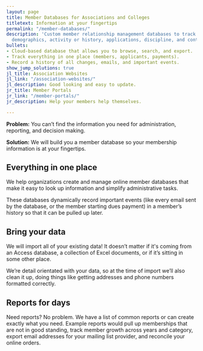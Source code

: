 ```yaml
---
layout: page
title: Member Databases for Associations and Colleges
titletext: Information at your fingertips
permalink: "/member-databases/"
description: 'Custom member relationship management databases to track anything, including:
  demographics, activity or history, applications, discipline, and continuing education.'
bullets:
- Cloud-based database that allows you to browse, search, and export.
- Track everything in one place (members, applicants, payments).
- Record a history of all changes, emails, and important events.
show_jump_solutions: true
jl_title: Association Websites
jl_link: "/association-websites/"
jl_description: Good looking and easy to update.
jr_title: Member Portals
jr_link: "/member-portals/"
jr_description: Help your members help themselves.

---
```

**Problem:** You can’t find the information you need for administration, reporting, and decision making.

**Solution:** We will build you a member database so your membership information is at your fingertips.

## Everything in one place

We help organizations create and manage online member databases that make it easy to look up information and simplify administrative tasks.

These databases dynamically record important events (like every email sent by the database, or the member starting dues payment) in a member’s history so that it can be pulled up later.

## Bring your data

We will import all of your existing data! It doesn’t matter if it's coming from an Access database, a collection of Excel documents, or if it’s sitting in some other place.

We’re detail orientated with your data, so at the time of import we’ll also clean it up, doing things like getting addresses and phone numbers formatted correctly.

## Reports for days

Need reports? No problem. We have a list of common reports or can create exactly what you need. Example reports would pull up memberships that are not in good standing, track member growth across years and category, export email addresses for your mailing list provider, and reconcile your online orders.

